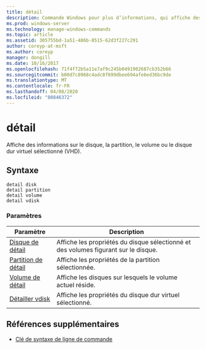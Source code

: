 ```yaml
---
title: détail
description: Commande Windows pour plus d’informations, qui affiche des informations sur le disque, la partition, le volume ou le disque dur virtuel sélectionné (VHD).
ms.prod: windows-server
ms.technology: manage-windows-commands
ms.topic: article
ms.assetid: 305755bd-1a51-486b-8515-62d3f227c291
author: coreyp-at-msft
ms.author: coreyp
manager: dongill
ms.date: 10/16/2017
ms.openlocfilehash: 71f4f72b5a11e7af9c245b0491902687cb352b66
ms.sourcegitcommit: b00d7c8968c4adc8f699dbee694afe6ed36bc9de
ms.translationtype: MT
ms.contentlocale: fr-FR
ms.lasthandoff: 04/08/2020
ms.locfileid: "80846372"
---
```

# <a name="detail"></a>détail

Affiche des informations sur le disque, la partition, le volume ou le disque dur virtuel sélectionné (VHD).

## <a name="syntax"></a>Syntaxe

```
detail disk
detail partition
detail volume 
detail vdisk
```

### <a name="parameters"></a>Paramètres

|Paramètre|Description|
|---------|-----------|
|[Disque de détail](detail-disk.md)|Affiche les propriétés du disque sélectionné et des volumes figurant sur le disque.|
|[Partition de détail](detail-partition.md)|Affiche les propriétés de la partition sélectionnée.|
|[Volume de détail](detail-volume.md)|Affiche les disques sur lesquels le volume actuel réside.|
|[Détailler vdisk](detail-vdisk.md)|Affiche les propriétés du disque dur virtuel sélectionné.|

## <a name="additional-references"></a>Références supplémentaires

- [Clé de syntaxe de ligne de commande](command-line-syntax-key.md)

